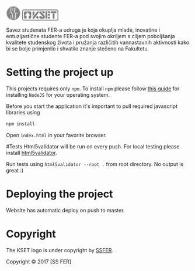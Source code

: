 ![Logo](./images/ssfer.png) ![Logo](./images/kset.png)

Savez studenata FER-a udruga je koja okuplja mlade,
inovatine i entuzijastične studente FER-a pod svojim okriljem
s ciljem poboljšanja kvalitete studenskog života i pružanja
različitih vannastavnih aktivnosti kako bi se bolje primjenilo
i shvatilo znanje stečeno na Fakultetu.

# Setting the project up

This projects requires only `npm`.
To install `npm` please follow 
[this guide](https://nodejs.org/en/) for installing `NodeJS` for your operating
system.

Before you start the application it's important to pull required javascript libraries
 using

```Bash
npm install
```
Open `index.html` in your favorite browser.

#Tests
Html5validator will be run on every push. For local testing please install [html5validator](https://github.com/svenkreiss/html5validator).

Run tests using `html5validator --root .` from root directory. No output is great :)
# Deploying the project

Website has automatic deploy on push to master.

# Copyright

The KSET logo is under copyright by [SSFER](http://www.ssfer.hr/).

Copyright © 2017 [SS FER]